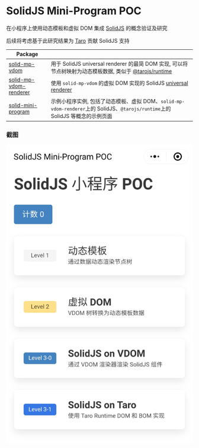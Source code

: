 # SolidJS Mini-Program POC

在小程序上使用动态模板和虚拟 DOM 集成 [SolidJS](https://www.solidjs.com/) 的概念验证及研究

后续将考虑基于此研究结果为 [Taro](https://github.com/NervJS/taro) 贡献 SolidJS 支持

| Package                                                      |                                                                                                                                                                           |
| ------------------------------------------------------------ | ------------------------------------------------------------------------------------------------------------------------------------------------------------------------- |
| [solid-mp-vdom](./packages/solid-mp-vdom/)                   | 用于 SolidJS universal renderer 的最简 DOM 实现, 可以将节点树映射为动态模板数据, 类似于 [@tarojs/runtime](https://github.com/NervJS/taro/tree/next/packages/taro-runtime) |
| [solid-mp-vdom-renderer](./packages/solid-mp-vdom-renderer/) | 使用 `solid-mp-vdom` 的虚拟 DOM 实现的 SolidJS [universal renderer](https://github.com/solidjs/solid/tree/main/packages/solid/universal#readme)                           |
| [solid-mini-program](./packages/solid-mini-program/)         | 示例小程序实例, 包括了动态模板、虚拟 DOM、`solid-mp-vdom-renderer`上的 SolidJS、`@tarojs/runtime`上的 SolidJS 等概念的示例页面                                            |

### 截图

<img src="./screenshot.jpg" width="540" />
